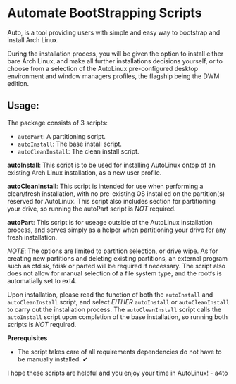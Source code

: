 # Automate BootStrapping Scripts

Auto, is a tool providing users with simple and easy way to bootstrap and install Arch Linux.

During the installation process, you will be given the option to install either bare Arch Linux, and make all further installations decisions yourself,
or to choose from a selection of the AutoLinux pre-configured desktop environment and window managers profiles, the flagship being the DWM edition. 



## Usage:

The package consists of 3 scripts:

+ `autoPart`: A partitioning script.
+ `autoInstall`: The base install script.
+ `autoCleanInstall`: The clean install script.


**autoInstall**: This script is to be used for installing AutoLinux ontop of an existing Arch Linux installation, as a new user profile.


**autoCleanInstall**: This script is intended for use when performing a clean/fresh installation, with no pre-existing OS installed on the partition(s) reserved for AutoLinux. 
This script also includes section for partitioning your drive, so running the autoPart script is *NOT* required.


**autoPart**: This script is for useage outside of the AutoLinux installation process, and serves simply as a helper when partitioning your drive for any fresh installation.

*NOTE*: The options are limited to partition selection, or drive wipe. 
As for creating new partitions and deleting existing partitions, an external program such as cfdisk, fdisk or parted will be required if necessary.
The script also does not allow for manual selection of a file system type, and the rootfs is automatially set to ext4.


Upon installation, please read the function of both the `autoInstall` and `autoCleanInstall` script, and select *EITHER* `autoInstall` or `autoCleanInstall` to carry out 
the installation process. The `autoCleanInstall` script calls the `autoInstall` script upon completion of the base installation, so running both scripts is *NOT* required. 



**Prerequisites**

- The script takes care of all requirements dependencies do not have to be manually installed. ✔



I hope these scripts are helpful and you enjoy your time in AutoLinux!     - a4to

